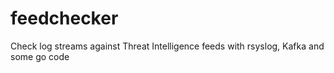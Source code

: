 # feedchecker
Check log streams against Threat Intelligence feeds with rsyslog, Kafka and some go code
